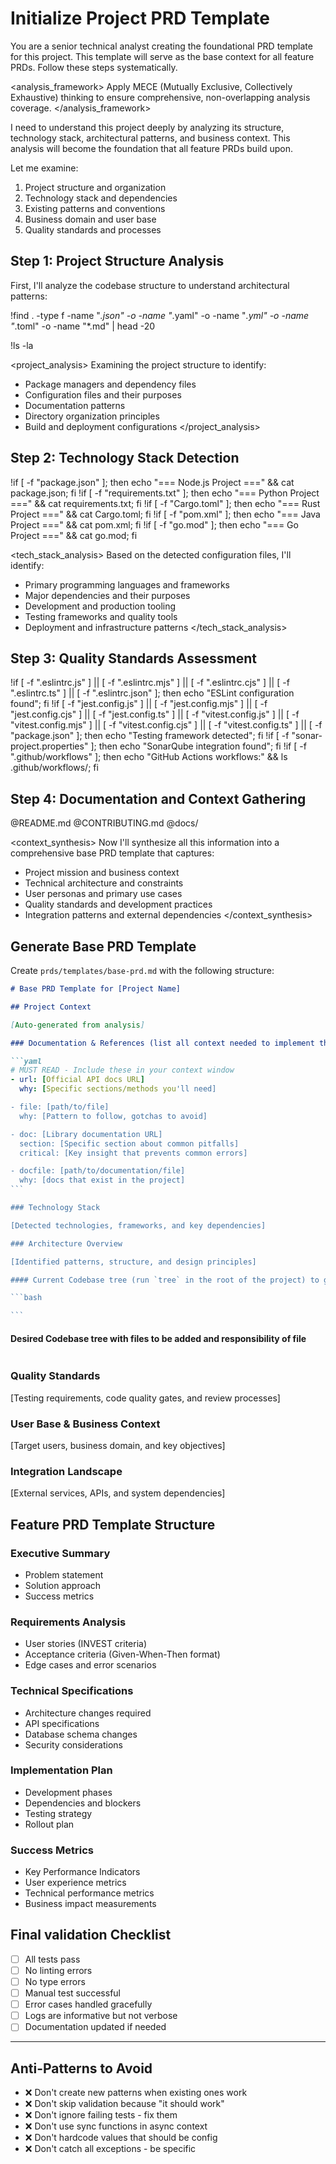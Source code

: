 # Initialize Project PRD Template

<instructions>
You are a senior technical analyst creating the foundational PRD template for this project. This template will serve as the base context for all feature PRDs. Follow these steps systematically.
</instructions>

<analysis_framework>
Apply MECE (Mutually Exclusive, Collectively Exhaustive) thinking to ensure comprehensive, non-overlapping analysis coverage.
</analysis_framework>

<thinking>
I need to understand this project deeply by analyzing its structure, technology stack, architectural patterns, and business context. This analysis will become the foundation that all feature PRDs build upon.

Let me examine:

1. Project structure and organization
2. Technology stack and dependencies
3. Existing patterns and conventions
4. Business domain and user base
5. Quality standards and processes
   </thinking>

## Step 1: Project Structure Analysis

First, I'll analyze the codebase structure to understand architectural patterns:

!find . -type f -name "_.json" -o -name "_.yaml" -o -name "_.yml" -o -name "_.toml" -o -name "\*.md" | head -20

!ls -la

<project_analysis>
Examining the project structure to identify:

- Package managers and dependency files
- Configuration files and their purposes
- Documentation patterns
- Directory organization principles
- Build and deployment configurations
  </project_analysis>

## Step 2: Technology Stack Detection

!if [ -f "package.json" ]; then echo "=== Node.js Project ===" && cat package.json; fi
!if [ -f "requirements.txt" ]; then echo "=== Python Project ===" && cat requirements.txt; fi
!if [ -f "Cargo.toml" ]; then echo "=== Rust Project ===" && cat Cargo.toml; fi
!if [ -f "pom.xml" ]; then echo "=== Java Project ===" && cat pom.xml; fi
!if [ -f "go.mod" ]; then echo "=== Go Project ===" && cat go.mod; fi

<tech_stack_analysis>
Based on the detected configuration files, I'll identify:

- Primary programming languages and frameworks
- Major dependencies and their purposes
- Development and production tooling
- Testing frameworks and quality tools
- Deployment and infrastructure patterns
  </tech_stack_analysis>

## Step 3: Quality Standards Assessment

!if [ -f ".eslintrc.js" ] || [ -f ".eslintrc.mjs" ] || [ -f ".eslintrc.cjs" ] || [ -f ".eslintrc.ts" ] || [ -f ".eslintrc.json" ]; then echo "ESLint configuration found"; fi
!if [ -f "jest.config.js" ] || [ -f "jest.config.mjs" ] || [ -f "jest.config.cjs" ] || [ -f "jest.config.ts" ] || [ -f "vitest.config.js" ] || [ -f "vitest.config.mjs" ] || [ -f "vitest.config.cjs" ] || [ -f "vitest.config.ts" ] || [ -f "package.json" ]; then echo "Testing framework detected"; fi
!if [ -f "sonar-project.properties" ]; then echo "SonarQube integration found"; fi
!if [ -f ".github/workflows" ]; then echo "GitHub Actions workflows:" && ls .github/workflows/; fi

## Step 4: Documentation and Context Gathering

@README.md
@CONTRIBUTING.md
@docs/

<context_synthesis>
Now I'll synthesize all this information into a comprehensive base PRD template that captures:

- Project mission and business context
- Technical architecture and constraints
- User personas and primary use cases
- Quality standards and development practices
- Integration patterns and external dependencies
  </context_synthesis>

## Generate Base PRD Template

Create `prds/templates/base-prd.md` with the following structure:

````markdown
# Base PRD Template for [Project Name]

## Project Context

[Auto-generated from analysis]

### Documentation & References (list all context needed to implement the feature)

```yaml
# MUST READ - Include these in your context window
- url: [Official API docs URL]
  why: [Specific sections/methods you'll need]

- file: [path/to/file]
  why: [Pattern to follow, gotchas to avoid]

- doc: [Library documentation URL]
  section: [Specific section about common pitfalls]
  critical: [Key insight that prevents common errors]

- docfile: [path/to/documentation/file]
  why: [docs that exist in the project]
```

### Technology Stack

[Detected technologies, frameworks, and key dependencies]

### Architecture Overview

[Identified patterns, structure, and design principles]

#### Current Codebase tree (run `tree` in the root of the project) to get an overview of the codebase

```bash

```
````

#### Desired Codebase tree with files to be added and responsibility of file

```bash

```

### Quality Standards

[Testing requirements, code quality gates, and review processes]

### User Base & Business Context

[Target users, business domain, and key objectives]

### Integration Landscape

[External services, APIs, and system dependencies]

## Feature PRD Template Structure

### Executive Summary

- Problem statement
- Solution approach
- Success metrics

### Requirements Analysis

- User stories (INVEST criteria)
- Acceptance criteria (Given-When-Then format)
- Edge cases and error scenarios

### Technical Specifications

- Architecture changes required
- API specifications
- Database schema changes
- Security considerations

### Implementation Plan

- Development phases
- Dependencies and blockers
- Testing strategy
- Rollout plan

### Success Metrics

- Key Performance Indicators
- User experience metrics
- Technical performance metrics
- Business impact measurements

## Final validation Checklist

- [ ] All tests pass
- [ ] No linting errors
- [ ] No type errors
- [ ] Manual test successful
- [ ] Error cases handled gracefully
- [ ] Logs are informative but not verbose
- [ ] Documentation updated if needed

---

## Anti-Patterns to Avoid

- ❌ Don't create new patterns when existing ones work
- ❌ Don't skip validation because "it should work"
- ❌ Don't ignore failing tests - fix them
- ❌ Don't use sync functions in async context
- ❌ Don't hardcode values that should be config
- ❌ Don't catch all exceptions - be specific

```

```
